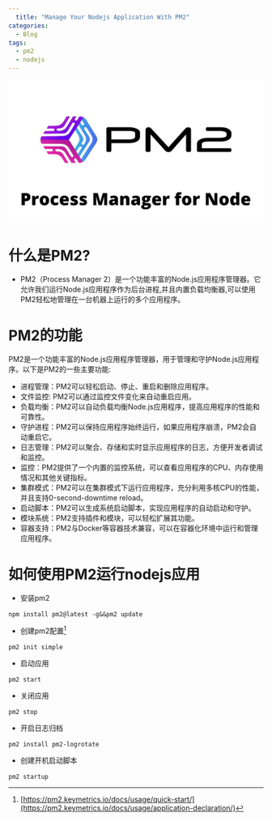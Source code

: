 ```yaml
---
  title: "Manage Your Nodejs Application With PM2"
categories:
  - Blog
tags:
  - pm2
  - nodejs
---
```

![pm2](/assets/images/pm2.jpeg "pm2")
# 什么是PM2?
 - PM2（Process Manager 2）是一个功能丰富的Node.js应用程序管理器。它允许我们运行Node.js应用程序作为后台进程,并且内置负载均衡器,可以使用PM2轻松地管理在一台机器上运行的多个应用程序。

# PM2的功能
PM2是一个功能丰富的Node.js应用程序管理器，用于管理和守护Node.js应用程序。以下是PM2的一些主要功能:
- 进程管理：PM2可以轻松启动、停止、重启和删除应用程序。
- 文件监控: PM2可以通过监控文件变化来自动重启应用。
- 负载均衡：PM2可以自动负载均衡Node.js应用程序，提高应用程序的性能和可靠性。
- 守护进程：PM2可以保持应用程序始终运行，如果应用程序崩溃，PM2会自动重启它。
- 日志管理：PM2可以聚合、存储和实时显示应用程序的日志，方便开发者调试和监控。
- 监控：PM2提供了一个内置的监控系统，可以查看应用程序的CPU、内存使用情况和其他关键指标。
- 集群模式：PM2可以在集群模式下运行应用程序，充分利用多核CPU的性能，并且支持0-second-downtime reload。
- 启动脚本：PM2可以生成系统启动脚本，实现应用程序的自动启动和守护。
- 模块系统：PM2支持插件和模块，可以轻松扩展其功能。
- 容器支持：PM2与Docker等容器技术兼容，可以在容器化环境中运行和管理应用程序。

# 如何使用PM2运行nodejs应用
- 安装pm2
```shell
npm install pm2@latest -g&&pm2 update
```
- 创建pm2配置[^1]
```shell
pm2 init simple
```
- 启动应用
```shell
pm2 start
```
- 关闭应用
```shell
pm2 stop 
```
- 开启日志归档
```shell
pm2 install pm2-logrotate 
```
- 创建开机启动脚本
```shell
pm2 startup
```

[^1]: [https://pm2.keymetrics.io/docs/usage/quick-start/](https://pm2.keymetrics.io/docs/usage/application-declaration/)
<script src="{{ "/assets/js/mermaid.min.js" | relative_url }}"></script>
